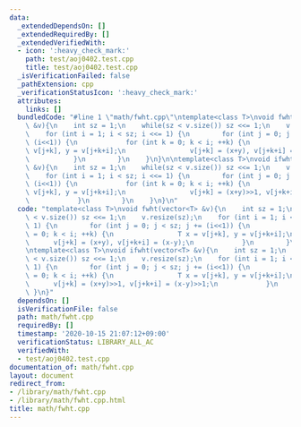 ```yaml
---
data:
  _extendedDependsOn: []
  _extendedRequiredBy: []
  _extendedVerifiedWith:
  - icon: ':heavy_check_mark:'
    path: test/aoj0402.test.cpp
    title: test/aoj0402.test.cpp
  _isVerificationFailed: false
  _pathExtension: cpp
  _verificationStatusIcon: ':heavy_check_mark:'
  attributes:
    links: []
  bundledCode: "#line 1 \"math/fwht.cpp\"\ntemplate<class T>\nvoid fwht(vector<T>\
    \ &v){\n    int sz = 1;\n    while(sz < v.size()) sz <<= 1;\n    v.resize(sz);\n\
    \    for (int i = 1; i < sz; i <<= 1) {\n        for (int j = 0; j < sz; j +=\
    \ (i<<1)) {\n            for (int k = 0; k < i; ++k) {\n                T x =\
    \ v[j+k], y = v[j+k+i];\n                v[j+k] = (x+y), v[j+k+i] = (x-y);\n \
    \           }\n        }\n    }\n}\n\ntemplate<class T>\nvoid ifwht(vector<T>\
    \ &v){\n    int sz = 1;\n    while(sz < v.size()) sz <<= 1;\n    v.resize(sz);\n\
    \    for (int i = 1; i < sz; i <<= 1) {\n        for (int j = 0; j < sz; j +=\
    \ (i<<1)) {\n            for (int k = 0; k < i; ++k) {\n                T x =\
    \ v[j+k], y = v[j+k+i];\n                v[j+k] = (x+y)>>1, v[j+k+i] = (x-y)>>1;\n\
    \            }\n        }\n    }\n}\n"
  code: "template<class T>\nvoid fwht(vector<T> &v){\n    int sz = 1;\n    while(sz\
    \ < v.size()) sz <<= 1;\n    v.resize(sz);\n    for (int i = 1; i < sz; i <<=\
    \ 1) {\n        for (int j = 0; j < sz; j += (i<<1)) {\n            for (int k\
    \ = 0; k < i; ++k) {\n                T x = v[j+k], y = v[j+k+i];\n          \
    \      v[j+k] = (x+y), v[j+k+i] = (x-y);\n            }\n        }\n    }\n}\n\
    \ntemplate<class T>\nvoid ifwht(vector<T> &v){\n    int sz = 1;\n    while(sz\
    \ < v.size()) sz <<= 1;\n    v.resize(sz);\n    for (int i = 1; i < sz; i <<=\
    \ 1) {\n        for (int j = 0; j < sz; j += (i<<1)) {\n            for (int k\
    \ = 0; k < i; ++k) {\n                T x = v[j+k], y = v[j+k+i];\n          \
    \      v[j+k] = (x+y)>>1, v[j+k+i] = (x-y)>>1;\n            }\n        }\n   \
    \ }\n}"
  dependsOn: []
  isVerificationFile: false
  path: math/fwht.cpp
  requiredBy: []
  timestamp: '2020-10-15 21:07:12+09:00'
  verificationStatus: LIBRARY_ALL_AC
  verifiedWith:
  - test/aoj0402.test.cpp
documentation_of: math/fwht.cpp
layout: document
redirect_from:
- /library/math/fwht.cpp
- /library/math/fwht.cpp.html
title: math/fwht.cpp
---
```

